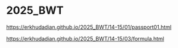 # 2025_BWT
https://erkhudadian.github.io/2025_BWT/14-15/01/passport01.html


https://erkhudadian.github.io/2025_BWT/14-15/03/formula.html
